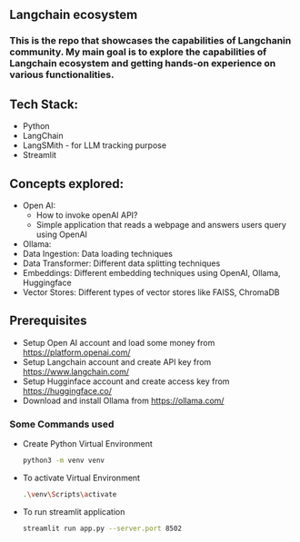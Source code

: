 ## Langchain ecosystem
###  This is the repo that showcases the capabilities of Langchanin community. My main goal is to explore the capabilities of Langchain ecosystem and getting hands-on experience on various functionalities.

## Tech Stack:
- Python
- LangChain
- LangSMith - for LLM tracking purpose
- Streamlit


## Concepts explored:
- Open AI: 
    - How to invoke openAI API?
    - Simple application that reads a webpage and answers users query using OpenAI
- Ollama:
- Data Ingestion: Data loading techniques
- Data Transformer: Different data splitting techniques
- Embeddings: Different embedding techniques using OpenAI, Ollama, Huggingface
- Vector Stores: Different types of vector stores like FAISS, ChromaDB


## Prerequisites
- Setup Open AI account and load some money from https://platform.openai.com/
- Setup Langchain account and create API key from https://www.langchain.com/
- Setup Hugginface account and create access key from https://huggingface.co/
- Download and install Ollama from https://ollama.com/

### Some Commands used
- Create Python Virtual Environment
    ```sh
    python3 -m venv venv
    ```
- To activate Virtual Environment
    ```sh
    .\venv\Scripts\activate
    ```
- To run streamlit application
    ```sh
    streamlit run app.py --server.port 8502
    ```